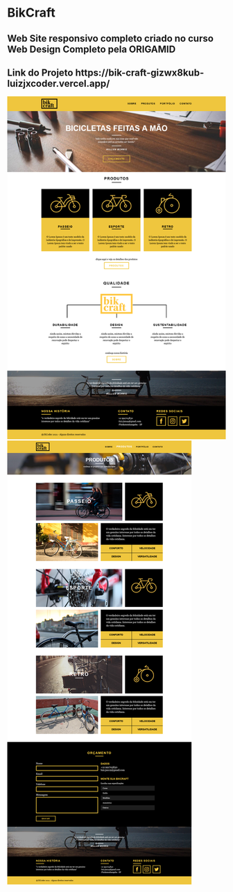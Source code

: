 # BikCraft
<h2>Web Site responsivo completo criado no curso Web Design Completo pela ORIGAMID</h2>
<h2>Link do Projeto https://bik-craft-gizwx8kub-luizjxcoder.vercel.app/</h2>

<img src="https://github.com/luizjxcoder/BIKCRAFT/blob/master/screenshot-bik-craft-gizwx8kub-luizjxcoder.vercel.app-2022.01.15-19_04_55.png"/>
<img src="https://github.com/luizjxcoder/BIKCRAFT/blob/master/screenshot-bik-craft-7ldb9w0q2-luizjxcoder.vercel.app-2022.01.16-05_21_28.png"/>




